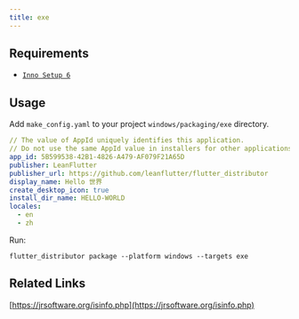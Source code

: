 ```yaml
---
title: exe
---
```


## Requirements

* [`Inno Setup 6`](https://jrsoftware.org/isinfo.php)

## Usage

Add `make_config.yaml` to your project `windows/packaging/exe` directory.

```yaml
// The value of AppId uniquely identifies this application. 
// Do not use the same AppId value in installers for other applications.
app_id: 5B599538-42B1-4826-A479-AF079F21A65D
publisher: LeanFlutter
publisher_url: https://github.com/leanflutter/flutter_distributor
display_name: Hello 世界
create_desktop_icon: true
install_dir_name: HELLO-WORLD
locales:
  - en
  - zh
```

Run:

```
flutter_distributor package --platform windows --targets exe
```

## Related Links

[https://jrsoftware.org/isinfo.php](https://jrsoftware.org/isinfo.php)
